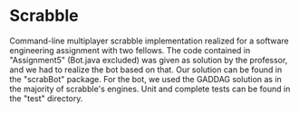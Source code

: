 # Scrabble

Command-line multiplayer scrabble implementation realized for a software engineering assignment with two fellows. The code contained in "Assignment5" (Bot.java excluded) was given as solution by the professor, and we had to realize the bot based on that. Our solution can be found in the "scrabBot" package. For the bot, we used the GADDAG solution as in the majority of scrabble's engines. Unit and complete tests can be found in the "test" directory.
